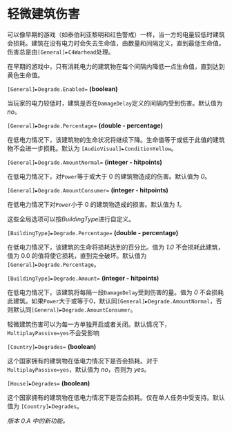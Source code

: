# 轻微建筑伤害

可以像早期的游戏（如泰伯利亚黎明和红色警戒）一样，当一方的电量较低时建筑会损耗。建筑在没有电力时会失去生命值，由数量和间隔定义，直到最低生命值。伤害总是由`[General]►C4Warhead`处理。

在早期的游戏中，只有消耗电力的建筑物在每个间隔内降低一点生命值，直到达到黄色生命值。

`[General]►Degrade.Enabled=` **(boolean)**

当玩家的电力较低时，建筑是否在`DamageDelay`定义的间隔内受到伤害。默认值为 *no*。

`[General]►Degrade.Percentage=` **(double - percentage)**

在低电力情况下，该建筑物的生命状况将继续下降。生命值等于或低于此值的建筑物不会进一步损耗。默认为 `[AudioVisual]►ConditionYellow`。

`[General]►Degrade.AmountNormal=` **(integer - hitpoints)**

在低电力情况下，对`Power`等于或大于 0 的建筑物造成的伤害。默认值为 *0*。

`[General]►Degrade.AmountConsumer=` **(integer - hitpoints)**

在低电力情况下对`Power`小于 0 的建筑物造成的损害。默认值为 *1*。

这些全局选项可以按*BuildingType*进行自定义。

`[BuildingType]►Degrade.Percentage=` **(double - percentage)**

在低电力情况下，该建筑的生命将损耗达到的百分比。值为 *1.0* 不会损耗此建筑，值为 0.0 的值将使它损耗，直到完全破坏。默认值为 `[General]►Degrade.Percentage`。

`[BuildingType]►Degrade.Amount=` **(integer - hitpoints)**

在低电力情况下，该建筑将每隔一段`DamageDelay`受到伤害的量。值为 *0* 不会损耗此建筑。如果`Power`大于或等于0，默认同`[General]►Degrade.AmountNormal`，否则默认同`[General]►Degrade.AmountConsumer`。

轻微建筑伤害可以为每一方单独开启或者关闭。默认情况下，`MultiplayPassive=yes`不会受影响

`[Country]►Degrades=` **(boolean)**

这个国家拥有的建筑物在低电力情况下是否会损耗。对于 `MultiplayPassive=yes`，默认值为 *no*，否则为 *yes*。

`[House]►Degrades=` **(boolean)**

这个国家拥有的建筑物在低电力情况下是否会损耗。仅在单人任务中受支持。默认值为 `[Country]►Degrades`。

*版本 0.A 中的新功能。*